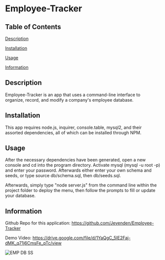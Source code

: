 # Employee-Tracker

## Table of Contents

[Description](#description)

[Installation](#installation)

[Usage](#usage)

[Information](#information)

## Description

Employee-Tracker is an app that uses a command-line interface to organize, record, and modify a company's employee database.

## Installation

This app requires node.js, inquirer, console.table, mysql2, and their assorted dependencies, all of which can be installed through NPM.

## Usage

After the necessary dependencies have been generated, open a new console and cd into the program directory. Activate mysql (mysql -u root -p) and enter your password. Afterwards either enter your own schema and seeds, or type source db/schema.sql, then db/seeds.sql.

Afterwards, simply type "node server.js" from the command line within the project folder to deploy the menu, then follow the prompts to fill or update your database.

## Information

Github Repo for this application: https://github.com/Jevenden/Employee-Tracker

Demo Video: https://drive.google.com/file/d/1YaQgC_5IE2Faj-dMK_q71j6CmsFe_pTc/view

![EMP DB SS](https://user-images.githubusercontent.com/102879070/182046925-3b48f788-ada7-46e0-9544-45fee52f1cf7.png)
